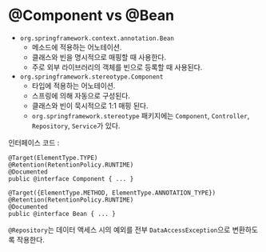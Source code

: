 # @Component vs @Bean

- `org.springframework.context.annotation.Bean`
  - 메소드에 적용하는 어노테이션.
  - 클래스와 빈을 명시적으로 매핑할 때 사용한다.
  - 주로 외부 라이브러리의 객체를 빈으로 등록할 때 사용된다.
- `org.springframework.stereotype.Component`
  - 타입에 적용하는 어노테이션.
  - 스프링에 의해 자동으로 구성된다.
  - 클래스와 빈이 묵시적으로 1:1 매핑 된다.
  - `org.springframework.stereotype` 패키지에는 `Component`, `Controller`, `Repository`, `Service`가 있다.

인터페이스 코드 :

    @Target(ElementType.TYPE)
    @Retention(RetentionPolicy.RUNTIME)
    @Documented
    public @interface Component { ... }

    @Target({ElementType.METHOD, ElementType.ANNOTATION_TYPE})
    @Retention(RetentionPolicy.RUNTIME)
    @Documented
    public @interface Bean { ... }

`@Repository`는 데이터 액세스 시의 예외를 전부 `DataAccessException`으로 변환하도록 작용한다.